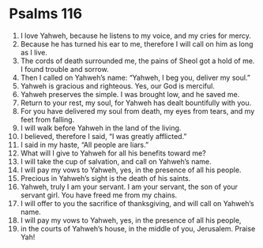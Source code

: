 ﻿
# Psalms 116
1. I love Yahweh, because he listens to my voice, and my cries for mercy. 
2. Because he has turned his ear to me, therefore I will call on him as long as I live. 
3. The cords of death surrounded me, the pains of Sheol got a hold of me. I found trouble and sorrow. 
4. Then I called on Yahweh’s name: “Yahweh, I beg you, deliver my soul.” 
5. Yahweh is gracious and righteous. Yes, our God is merciful. 
6. Yahweh preserves the simple. I was brought low, and he saved me. 
7. Return to your rest, my soul, for Yahweh has dealt bountifully with you. 
8. For you have delivered my soul from death, my eyes from tears, and my feet from falling. 
9. I will walk before Yahweh in the land of the living. 
10. I believed, therefore I said, “I was greatly afflicted.” 
11. I said in my haste, “All people are liars.” 
12. What will I give to Yahweh for all his benefits toward me? 
13. I will take the cup of salvation, and call on Yahweh’s name. 
14. I will pay my vows to Yahweh, yes, in the presence of all his people. 
15. Precious in Yahweh’s sight is the death of his saints. 
16. Yahweh, truly I am your servant. I am your servant, the son of your servant girl. You have freed me from my chains. 
17. I will offer to you the sacrifice of thanksgiving, and will call on Yahweh’s name. 
18. I will pay my vows to Yahweh, yes, in the presence of all his people, 
19. in the courts of Yahweh’s house, in the middle of you, Jerusalem. Praise Yah! 
